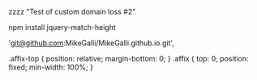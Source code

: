 


zzzz
"Test of custom domain loss #2"

npm install jquery-match-height


'git@github.com:MikeGalli/MikeGalli.github.io.git',




.affix-top {
  position: relative;
  margin-bottom: 0;
}
.affix {
  top: 0;
  position: fixed;
  min-width: 100%;
}
